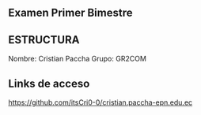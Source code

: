 ## Examen Primer Bimestre


## ESTRUCTURA

Nombre: Cristian Paccha
Grupo: GR2COM

## Links de acceso

https://github.com/itsCri0-0/cristian.paccha-epn.edu.ec
